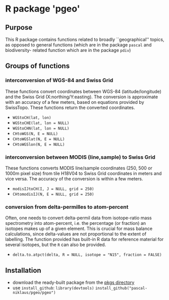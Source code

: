 # R package 'pgeo'

## Purpose

This R package contains functions related to broadly ``geographical'' topics,
as opposed to general functions (which are in the package `pascal` and biodiversity-
related function which are in the package `pdiv`)

## Groups of functions 

### interconversion of WGS-84 and Swiss Grid

These functions convert coordinates between WGS-84
(latitude/longitude) and the Swiss Grid (X:northing/Y:easting).
The conversion is approximate with an accuracy of a few meters,
based on equations provided by SwissTopo. These functions return
the converted coordinates.

- `WGStoCH(lat, lon)`
- `WGStoCHE(lat, lon = NULL)`
- `WGStoCHN(lat, lon = NULL)`
- `CHtoWGS(N, E = NULL)`
- `CHtoWGSlat(N, E = NULL)`
- `CHtoWGSlon(N, E = NULL)`

### interconversion between MODIS (line,sample) to Swiss Grid

These functions converts MODIS line/sample coordinates (250, 500
or 1000m pixel size) from tile H18V04 to Swiss Grid coordinates in
meters and vice versa. The accuracy of the conversion is within a
few meters.

- `modisIJtoCH(I, J = NULL, grid = 250)`
- `CHtomodisIJ(N, E = NULL, grid = 250)`

### conversion from delta-permilles to atom-percent

Often, one needs to convert delta-permil data from isotope-ratio
mass spectrometry into atom-percent, i.e. the percentage (or
fraction) an isotopes makes up of a given element. This is crucial
for mass balance calculations, since delta-values are not
proportional to the extent of labelling. The function provided has built-in R 
data for reference material for several isotopes, but the `R` can also
be provided.

- `delta.to.atpct(delta, R = NULL, isotope = "N15", fraction = FALSE)`

## Installation

* download the ready-built package from the [pkgs directory](https://github.com/pascal-niklaus/pgeo/tree/master/pkgs)
* use `install_github`:
`library(devtools)`
`install_github("pascal-niklaus/pgeo/pgeo")`


